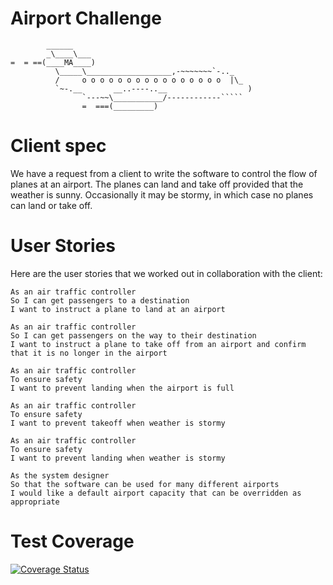 Airport Challenge
=================

```
        ______
        _\____\___
=  = ==(____MA____)
          \_____\___________________,-~~~~~~~`-.._
          /     o o o o o o o o o o o o o o o o  |\_
          `~-.__       __..----..__                  )
                `---~~\___________/------------`````
                =  ===(_________)

```

Client spec
===========

We have a request from a client to write the software to control the flow of planes at an airport. The planes can land and take off provided that the weather is sunny. Occasionally it may be stormy, in which case no planes can land or take off.  

User Stories
============

Here are the user stories that we worked out in collaboration with the client:

```
As an air traffic controller 
So I can get passengers to a destination 
I want to instruct a plane to land at an airport 

As an air traffic controller 
So I can get passengers on the way to their destination 
I want to instruct a plane to take off from an airport and confirm that it is no longer in the airport

As an air traffic controller 
To ensure safety 
I want to prevent landing when the airport is full 

As an air traffic controller 
To ensure safety 
I want to prevent takeoff when weather is stormy 

As an air traffic controller 
To ensure safety 
I want to prevent landing when weather is stormy 

As the system designer
So that the software can be used for many different airports
I would like a default airport capacity that can be overridden as appropriate
```

Test Coverage
=============

[![Coverage Status](https://coveralls.io/repos/github/Finble/airport2/badge.svg?branch=master)](https://coveralls.io/github/Finble/airport2?branch=master)
